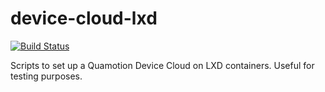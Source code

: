 # device-cloud-lxd

[![Build Status](https://dev.azure.com/qmfrederik/device-cloud-lxd/_apis/build/status/quamotion.device-cloud-lxd?branchName=master)](https://dev.azure.com/qmfrederik/device-cloud-lxd/_build/latest?definitionId=6?branchName=master)

Scripts to set up a Quamotion Device Cloud on LXD containers. Useful for testing purposes.
